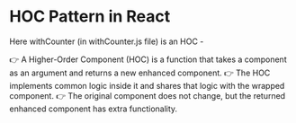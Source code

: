 # HOC Pattern in React
Here withCounter (in withCounter.js file) is an HOC - 

👉 A Higher-Order Component (HOC) is a function that takes a component as an argument and returns a new enhanced component.
👉 The HOC implements common logic inside it and shares that logic with the wrapped component.
👉 The original component does not change, but the returned enhanced component has extra functionality.
